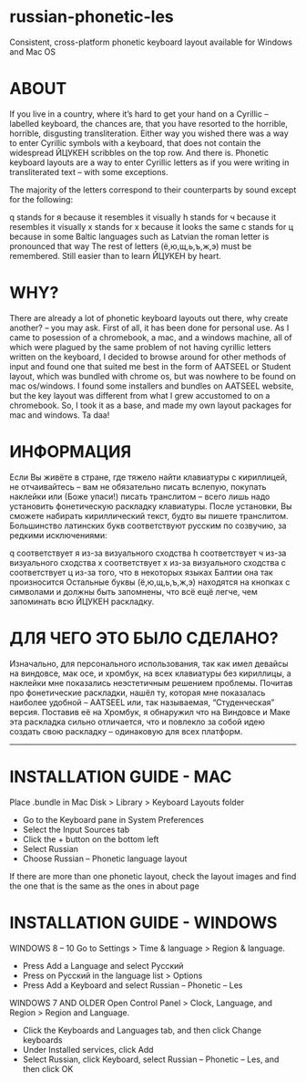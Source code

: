 # russian-phonetic-les
Consistent, cross-platform phonetic keyboard layout available for Windows and Mac OS

# ABOUT
If you live in a country, where it’s hard to get your hand on a Cyrillic – labelled keyboard, the chances are, that you have resorted to the horrible, horrible, disgusting transliteration. Either way you wished there was a way to enter Cyrillic symbols with a keyboard, that does not contain the widespread ЙЦУКЕН scribbles on the top row. And there is. Phonetic keyboard layouts are a way to enter Cyrillic letters as if you were writing in transliterated text – with some exceptions.

The majority of the letters correspond to their counterparts by sound except for the following:

q stands for я because it resembles it visually
h stands for ч because it resembles it visually
x stands for х because it looks the same
c stands for ц because in some Baltic languages such as Latvian the roman letter is pronounced that way
The rest of letters (ё,ю,щ,ь,ъ,ж,э) must be remembered. Still easier than to learn ЙЦУКЕН by heart.

# WHY?
There are already a lot of phonetic keyboard layouts out there, why create another? – you may ask. First of all, it has been done for personal use. As I came to posession of a chromebook, a mac, and a windows machine, all of which were plagued by the same problem of not having cyrillic letters written on the keyboard, I decided to browse around for other methods of input and found one that suited me best in the form of AATSEEL or Student layout, which was bundled with chrome os, but was nowhere to be found on mac os/windows. I found some installers and bundles on AATSEEL website, but the key layout was different from what I grew accustomed to on a chromebook. So, I took it as a base, and made my own layout packages for mac and windows. Ta daa!

# ИНФОРМАЦИЯ
Если Вы живёте в стране, где тяжело найти клавиатуры с кириллицей, не отчаивайтесь – вам не обязательно писать вслепую, покупать наклейки или (Боже упаси!) писать транслитом – всего лишь надо установить фонетическую раскладку клавиатуры. После установки, Вы сможете набирать кириллический текст, будто вы пишете транслитом. Большинство латинских букв соответствуют русским по созвучию, за редкими исключениями:

q соответствует я из-за визуального сходства
h соответствует ч из-за визуального сходства
x соответствует х из-за визуального сходства
c соответствует ц из-за того, что в некоторых языках Балтии она так произносится
Остальные буквы (ё,ю,щ,ь,ъ,ж,э) находятся на кнопках с символами и должны быть запомнены, что всё ещё легче, чем запоминать всю ЙЦУКЕН раскладку.

# ДЛЯ ЧЕГО ЭТО БЫЛО СДЕЛАНО?
Изначально, для персонального использования, так как имел девайсы на виндовсе, мак осе, и хромбук, на всех клавиатуры без кириллицы, а наклейки мне показались неэстетичным решением проблемы. Почитав про фонетические раскладки, нашёл ту, которая мне показалась наиболее удобной – AATSEEL или, так называемая, “Студенческая” версия. Поставив её на Хромбук, я обнаружил что на Виндовсе и Маке эта раскладка сильно отличается, что и повлекло за собой идею создать свою раскладку – одинаковую для всех платформ.

---------------------------------------------------------------------------------------------------------------------------------------

# INSTALLATION GUIDE - MAC
Place .bundle in Mac Disk > Library > Keyboard Layouts folder

- Go to the Keyboard pane in System Preferences
- Select the Input Sources tab
- Click the + button on the bottom left
- Select Russian
- Choose Russian – Phonetic language layout

If there are more than one phonetic layout, check the layout images and find the one that is the same as the ones in about page

# INSTALLATION GUIDE - WINDOWS
WINDOWS 8 – 10
Go to Settings > Time & language > Region & language.

- Press Add a Language and select Русский
- Press on Русский in the language list > Options
- Press Add a Keyboard and select Russian – Phonetic – Les
 

WINDOWS 7 AND OLDER
Open Control Panel > Clock, Language, and Region > Region and Language.

- Click the Keyboards and Languages tab, and then click Change keyboards
- Under Installed services, click Add
- Select Russian, click Keyboard, select Russian – Phonetic – Les, and then click OK
